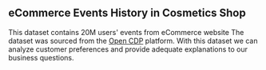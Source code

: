 ## eCommerce Events History in Cosmetics Shop
This dataset contains 20M users' events from eCommerce website
The dataset was sourced from the [Open CDP](https://rees46.com/en/open-cdp) platform. With this dataset we can analyze customer preferences and provide adequate
explanations to our business questions.
